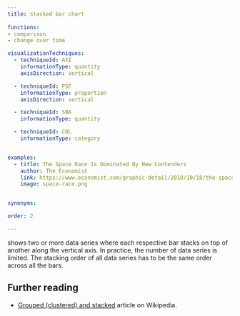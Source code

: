 ```yaml
---
title: stacked bar chart
  
functions:
- comparison
- change over time

visualizationTechniques:
  - techniqueId: AXI
    informationType: quantity
    axisDirection: vertical

  - techniqueId: PSF
    informationType: proportion
    axisDirection: vertical

  - techniqueId: SBA
    informationType: quantity

  - techniqueId: COL
    informationType: category


examples:
  - title: The Space Race Is Dominated By New Contenders
    author: The Economist
    link: https://www.economist.com/graphic-detail/2018/10/18/the-space-race-is-dominated-by-new-contenders
    image: space-race.png


synonyms:

order: 2

---
```


shows two or more data series where each respective bar stacks on top of another along the vertical axis.  In practice, the number of data series is limited. The stacking order of all data series has to be the same order across all the bars.

<!--more-->


## Further reading
- [Grouped (clustered) and stacked](https://en.wikipedia.org/wiki/Bar_chart#Grouped_(clustered)_and_stacked) article on Wikipedia.
